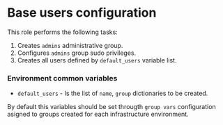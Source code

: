 # Base users configuration

This role performs the following tasks:

1. Creates `admins` administrative group.
1. Configures `admins` group sudo privileges.
1. Creates all users defined by `default_users` variable list.

### Environment common variables

* `default_users` - Is the list of `name`, `group` dictionaries to be created.

By default this variables should be set througth `group vars` configuration
asigned to groups created for each infrastructure environment.
